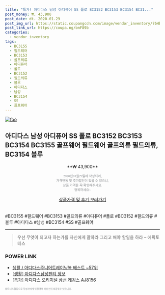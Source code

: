 ```yaml
--- 
title: "특가! 아디다스 남성 아디퓨어 SS 폴로 BC3152 BC3153 BC3154 BC31..." 
post_money: ₩. 43,900 
post_date: dt. 2020.01.29 
post_img_url: https://static.coupangcdn.com/image/vendor_inventory/764b/4df73a23e083cd7e7527720832cbb83f8f6d260df0716f863cee6b57892d.jpg 
post_link_url: https://coupa.ng/bnF89b 
categories: 
  - vendor_inventory 
tags: 
  - BC3155 
  - 필드웨어 
  - BC3153 
  - 골프의류 
  - 아디퓨어 
  - 폴로 
  - BC3152 
  - 필드의류 
  - 블루 
  - 아디다스 
  - 남성 
  - BC3154 
  - SS 
  - 골프웨어 
--- 
```

[![foo](https://static.coupangcdn.com/image/vendor_inventory/764b/4df73a23e083cd7e7527720832cbb83f8f6d260df0716f863cee6b57892d.jpg)](https://coupa.ng/bnF89b) 

## 아디다스 남성 아디퓨어 SS 폴로 BC3152 BC3153 BC3154 BC3155 골프웨어 필드웨어 골프의류 필드의류, BC3154 블루 
<p style="text-align: center;">**₩ 43,900**</p> 
<p style="text-align: center;"><span style="color: #898c8f; font-family: Georgia,Times,serif; font-size: 0.75em;">2020년01월29일에 작성되어, <br>가격변동 및 추가할인이 있을 수 있으니,<br> 상품 가격을 꼭!확인해주세요.<br>행복하세요~</span> 
</p>	 
<div markdown="0" style="text-align: center;"><a href="https://coupa.ng/bnF89b" class="btn btn--success">상품가격 및 후기 보러가기</a></div> 
<br><br> 
  #BC3155 #필드웨어 #BC3153 #골프의류 #아디퓨어 #폴로 #BC3152 #필드의류 #블루 #아디다스 #남성 #BC3154 #SS #골프웨어 
<hr> 

> 우선 무엇이 되고자 하는가를 자신에게 말하라 그리고 해야 할일을 하라 – 에픽토테스 


### POWER LINK

* <a href="https://blog.naver.com/santokki14/221783744035" target="_blank">생활 / 아디다스주니어트레이닝복 베스트 ~57위</a>
* <a href="https://blog.naver.com/fash111/221768673931" target="_blank"> [생활] 아디다스남성팬티 정보 </a>
* <a href="https://blog.naver.com/sakai111/221789444826" target="_blank">[특가] 아디다스 오리지널 삼선 레깅스 AJ8156</a>

<span style="color: #898c8f; font-family: Georgia,Times,serif; font-size: 0.55em;">파트너스활동으로 작성자에게 일정액의 커미션이 제공될수 있습니다.</span> 
